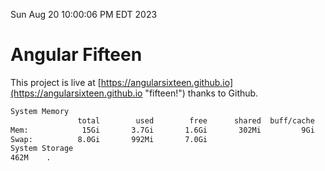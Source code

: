 Sun Aug 20 10:00:06 PM EDT 2023

# Angular Fifteen


This project is live at [https://angularsixteen.github.io](https://angularsixteen.github.io "fifteen!") thanks to Github.

```bash
System Memory
               total        used        free      shared  buff/cache   available
Mem:            15Gi       3.7Gi       1.6Gi       302Mi         9Gi        10Gi
Swap:          8.0Gi       992Mi       7.0Gi
System Storage
462M	.
```
